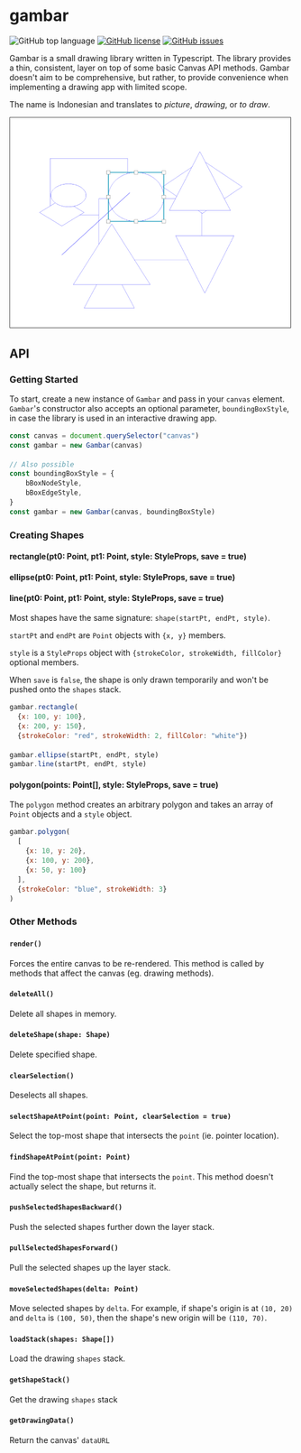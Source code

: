 # gambar

![GitHub top language](https://img.shields.io/github/languages/top/jtanadi/gambar?style=flat-square)
[![GitHub license](https://img.shields.io/github/license/jtanadi/gambar?style=flat-square)](https://github.com/jtanadi/gambar/blob/master/LICENSE.md)
[![GitHub issues](https://img.shields.io/github/issues/jtanadi/gambar?style=flat-square)](https://github.com/jtanadi/gambar/issues)

Gambar is a small drawing library written in Typescript. The library provides a thin, consistent, layer on top of some basic Canvas API methods.
Gambar doesn't aim to be comprehensive, but rather, to provide convenience when implementing a drawing app with limited scope.

The name is Indonesian and translates to *picture*, *drawing*, or *to draw*.

<img src="./docs/screenshot.png" width="500px" alt="screenshot"/>

## API
### Getting Started
To start, create a new instance of `Gambar` and pass in your `canvas` element. `Gambar`'s constructor also accepts an optional parameter, `boundingBoxStyle`, in case the library is used in an interactive drawing app.
```javascript
const canvas = document.querySelector("canvas")
const gambar = new Gambar(canvas)

// Also possible
const boundingBoxStyle = {
    bBoxNodeStyle,
    bBoxEdgeStyle,
}
const gambar = new Gambar(canvas, boundingBoxStyle)
```

### Creating Shapes
#### rectangle(pt0: Point, pt1: Point, style: StyleProps, save = true)
#### ellipse(pt0: Point, pt1: Point, style: StyleProps, save = true)
#### line(pt0: Point, pt1: Point, style: StyleProps, save = true)
Most shapes have the same signature: `shape(startPt, endPt, style)`.

`startPt` and `endPt` are `Point` objects with `{x, y}` members. 

`style` is a `StyleProps` object with `{strokeColor, strokeWidth, fillColor}` optional members.

When `save` is `false`, the shape is only drawn temporarily and won't be pushed onto the `shapes` stack.

```javascript
gambar.rectangle(
  {x: 100, y: 100},
  {x: 200, y: 150},
  {strokeColor: "red", strokeWidth: 2, fillColor: "white"})

gambar.ellipse(startPt, endPt, style)
gambar.line(startPt, endPt, style)
```

#### polygon(points: Point[], style: StyleProps, save = true)
The `polygon` method creates an arbitrary polygon and takes an array of `Point` objects and a `style` object.

```javascript
gambar.polygon(
  [
    {x: 10, y: 20},
    {x: 100, y: 200},
    {x: 50, y: 100}
  ],
  {strokeColor: "blue", strokeWidth: 3}
)
```

### Other Methods
#### `render()`
Forces the entire canvas to be re-rendered. This method is called by methods that affect the canvas (eg. drawing methods).

#### `deleteAll()`
Delete all shapes in memory.

#### `deleteShape(shape: Shape)`
Delete specified shape.

#### `clearSelection()`
Deselects all shapes.

#### `selectShapeAtPoint(point: Point, clearSelection = true)`
Select the top-most shape that intersects the `point` (ie. pointer location).

#### `findShapeAtPoint(point: Point)`
Find the top-most shape that intersects the `point`. This method doesn't actually select the shape, but returns it.

#### `pushSelectedShapesBackward()`
Push the selected shapes further down the layer stack.

#### `pullSelectedShapesForward()`
Pull the selected shapes up the layer stack.

#### `moveSelectedShapes(delta: Point)`
Move selected shapes by `delta`. For example, if shape's origin is at `(10, 20)` and `delta` is `(100, 50)`, then the shape's new origin will be `(110, 70)`.

#### `loadStack(shapes: Shape[])`
Load the drawing `shapes` stack.

#### `getShapeStack()`
Get the drawing `shapes` stack

#### `getDrawingData()`
Return the canvas' `dataURL`


